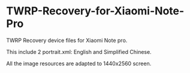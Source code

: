 # TWRP-Recovery-for-Xiaomi-Note-Pro
TWRP Recovery device files for Xiaomi Note pro.

This include 2 portrait.xml: English and Simplified Chinese.

All the image resources are adapted to 1440x2560 screen.

